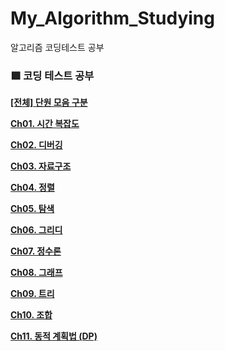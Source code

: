 # My_Algorithm_Studying
알고리즘 코딩테스트 공부 

### 🟩 코딩 테스트 공부

**[[전체] 단원 모음 구분](https://github.com/YongJoOoO/Today-I-Learned/tree/master/%EC%BD%94%EB%94%A9%ED%85%8C%EC%8A%A4%ED%8A%B8%20%EA%B3%B5%EB%B6%80%20%EA%B4%80%EB%A0%A8/Doit_%ED%95%84%EA%B8%B0%20%EB%8B%A8%EC%9B%90%20%EA%B5%AC%EB%B6%84)** 

**[Ch01. 시간 복잡도](https://github.com/YongJoOoO/Today-I-Learned/blob/master/%EC%BD%94%EB%94%A9%ED%85%8C%EC%8A%A4%ED%8A%B8%20%EA%B3%B5%EB%B6%80%20%EA%B4%80%EB%A0%A8/Doit_%ED%95%84%EA%B8%B0%20%EB%8B%A8%EC%9B%90%20%EA%B5%AC%EB%B6%84/01%20%EC%8B%9C%EA%B0%84%EB%B3%B5%EC%9E%A1%EB%8F%84.md)** 

**[Ch02. 디버깅](https://github.com/YongJoOoO/Today-I-Learned/blob/master/%EC%BD%94%EB%94%A9%ED%85%8C%EC%8A%A4%ED%8A%B8%20%EA%B3%B5%EB%B6%80%20%EA%B4%80%EB%A0%A8/Doit_%ED%95%84%EA%B8%B0%20%EB%8B%A8%EC%9B%90%20%EA%B5%AC%EB%B6%84/02%20%EB%94%94%EB%B2%84%EA%B9%85%20.md)** 

**[Ch03. 자료구조](https://github.com/YongJoOoO/Today-I-Learned/blob/master/%EC%BD%94%EB%94%A9%ED%85%8C%EC%8A%A4%ED%8A%B8%20%EA%B3%B5%EB%B6%80%20%EA%B4%80%EB%A0%A8/Doit_%ED%95%84%EA%B8%B0%20%EB%8B%A8%EC%9B%90%20%EA%B5%AC%EB%B6%84/03%20%EC%9E%90%EB%A3%8C%EA%B5%AC%EC%A1%B0%20.md)** 

**[Ch04. 정렬](https://github.com/YongJoOoO/Today-I-Learned/blob/master/%EC%BD%94%EB%94%A9%ED%85%8C%EC%8A%A4%ED%8A%B8%20%EA%B3%B5%EB%B6%80%20%EA%B4%80%EB%A0%A8/Doit_%ED%95%84%EA%B8%B0%20%EB%8B%A8%EC%9B%90%20%EA%B5%AC%EB%B6%84/04%20%EC%A0%95%EB%A0%AC%20.md)**

**[Ch05. 탐색](https://github.com/YongJoOoO/Today-I-Learned/blob/master/%EC%BD%94%EB%94%A9%ED%85%8C%EC%8A%A4%ED%8A%B8%20%EA%B3%B5%EB%B6%80%20%EA%B4%80%EB%A0%A8/Doit_%ED%95%84%EA%B8%B0%20%EB%8B%A8%EC%9B%90%20%EA%B5%AC%EB%B6%84/05%20%ED%83%90%EC%83%89%20.md)**

**[Ch06. 그리디](https://github.com/YongJoOoO/Today-I-Learned/blob/master/%EC%BD%94%EB%94%A9%ED%85%8C%EC%8A%A4%ED%8A%B8%20%EA%B3%B5%EB%B6%80%20%EA%B4%80%EB%A0%A8/Doit_%ED%95%84%EA%B8%B0%20%EB%8B%A8%EC%9B%90%20%EA%B5%AC%EB%B6%84/06%20%EA%B7%B8%EB%A6%AC%EB%94%94%20.md)**

**[Ch07. 정수론](https://github.com/YongJoOoO/Today-I-Learned/blob/master/%EC%BD%94%EB%94%A9%ED%85%8C%EC%8A%A4%ED%8A%B8%20%EA%B3%B5%EB%B6%80%20%EA%B4%80%EB%A0%A8/Doit_%ED%95%84%EA%B8%B0%20%EB%8B%A8%EC%9B%90%20%EA%B5%AC%EB%B6%84/07%20%EC%A0%95%EC%88%98%EB%A1%A0.md)**

**[Ch08. 그래프](https://github.com/YongJoOoO/Today-I-Learned/blob/master/%EC%BD%94%EB%94%A9%ED%85%8C%EC%8A%A4%ED%8A%B8%20%EA%B3%B5%EB%B6%80%20%EA%B4%80%EB%A0%A8/Doit_%ED%95%84%EA%B8%B0%20%EB%8B%A8%EC%9B%90%20%EA%B5%AC%EB%B6%84/08%20%EA%B7%B8%EB%9E%98%ED%94%84%20.md)**

**[Ch09. 트리](https://github.com/YongJoOoO/Today-I-Learned/blob/master/%EC%BD%94%EB%94%A9%ED%85%8C%EC%8A%A4%ED%8A%B8%20%EA%B3%B5%EB%B6%80%20%EA%B4%80%EB%A0%A8/Doit_%ED%95%84%EA%B8%B0%20%EB%8B%A8%EC%9B%90%20%EA%B5%AC%EB%B6%84/09%20%ED%8A%B8%EB%A6%AC%20.md)**

**[Ch10. 조합](https://github.com/YongJoOoO/Today-I-Learned/blob/master/%EC%BD%94%EB%94%A9%ED%85%8C%EC%8A%A4%ED%8A%B8%20%EA%B3%B5%EB%B6%80%20%EA%B4%80%EB%A0%A8/Doit_%ED%95%84%EA%B8%B0%20%EB%8B%A8%EC%9B%90%20%EA%B5%AC%EB%B6%84/10%20%EC%A1%B0%ED%95%A9.md)**

**[Ch11. 동적 계획법 (DP)](https://github.com/YongJoOoO/Today-I-Learned/blob/master/%EC%BD%94%EB%94%A9%ED%85%8C%EC%8A%A4%ED%8A%B8%20%EA%B3%B5%EB%B6%80%20%EA%B4%80%EB%A0%A8/Doit_%ED%95%84%EA%B8%B0%20%EB%8B%A8%EC%9B%90%20%EA%B5%AC%EB%B6%84/11%20%EB%8F%99%EC%A0%81%20%EA%B3%84%ED%9A%8D%EB%B2%95.md)**
